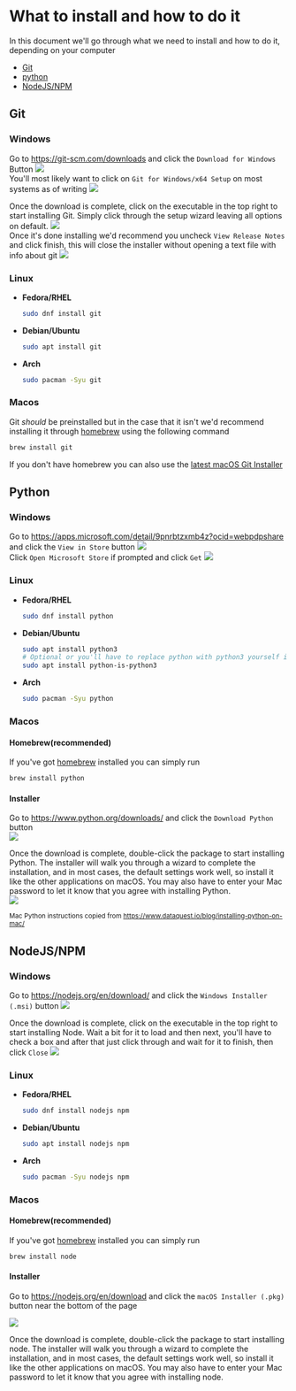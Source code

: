 # What to install and how to do it
In this document we'll go through what we need to install and how to do it, depending on your computer
- [Git](#git)
- [python](#python)
- [NodeJS/NPM](#nodejsnpm)

## Git
### Windows
Go to https://git-scm.com/downloads and click the `Download for Windows` Button
![](img/windowsGitDownload01.png)  
You'll most likely want to click on `Git for Windows/x64 Setup` on most systems as of writing
![](img/windowsGitDownload02.png)  

Once the download is complete, click on the executable in the top right to start installing Git. Simply click through the setup wizard leaving all options on default.
![](img/windowsGitInstaller01.png)  
Once it's done installing we'd recommend you uncheck `View Release Notes` and click finish, this will close the installer without opening a text file with info about git
![](img/windowsGitInstaller02.png)  

### Linux

- **Fedora/RHEL**
    ```bash
    sudo dnf install git
    ```
- **Debian/Ubuntu**
    ```bash
    sudo apt install git
    ```
- **Arch**
    ```bash
    sudo pacman -Syu git
    ```

### Macos
Git *should* be preinstalled but in the case that it isn't we'd recommend installing it through [homebrew](https://brew.sh/) using the following command
```zsh
brew install git
```
If you don't have homebrew you can also use the [latest macOS Git Installer](https://sourceforge.net/projects/git-osx-installer/files/git-2.23.0-intel-universal-mavericks.dmg/download?use_mirror=autoselect)

## Python

### Windows
Go to https://apps.microsoft.com/detail/9pnrbtzxmb4z?ocid=webpdpshare and click the `View in Store` button
![](img/windowsPythonDownload01.png)  
Click `Open Microsoft Store` if prompted
and click `Get`
![](img/windowsPythonDownload02.png)  

### Linux

- **Fedora/RHEL**
    ```bash
    sudo dnf install python
    ```
- **Debian/Ubuntu**
    ```bash
    sudo apt install python3
    # Optional or you'll have to replace python with python3 yourself in all commands
    sudo apt install python-is-python3
    ```
- **Arch**
    ```bash
    sudo pacman -Syu python
    ```

### Macos

#### Homebrew(recommended)
If you've got [homebrew](https://brew.sh/) installed you can simply run
```zsh
brew install python
```

#### Installer
Go to https://www.python.org/downloads/ and click the `Download Python` button \
![](img/macOSDownloadPython.png)  

Once the download is complete, double-click the package to start installing Python. The installer will walk you through a wizard to complete the installation, and in most cases, the default settings work well, so install it like the other applications on macOS. You may also have to enter your Mac password to let it know that you agree with installing Python. \
![](img/macOSPythonInstall.png)  

<sup>Mac Python instructions copied from https://www.dataquest.io/blog/installing-python-on-mac/</sup>

## NodeJS/NPM

### Windows
Go to https://nodejs.org/en/download/ and click the `Windows Installer (.msi)` button
![](img/windowsNodeDownload.png)  

Once the download is complete, click on the executable in the top right to start installing Node. Wait a bit for it to load and then next, you'll have to check a box and after that just click through and wait for it to finish, then click `Close`
![](img/windowsNodeInstall01.png)  

### Linux

- **Fedora/RHEL**
    ```bash
    sudo dnf install nodejs npm
    ```
- **Debian/Ubuntu**
    ```bash
    sudo apt install nodejs npm
    ```
- **Arch**
    ```bash
    sudo pacman -Syu nodejs npm
    ```

### Macos

#### Homebrew(recommended)
If you've got [homebrew](https://brew.sh/) installed you can simply run
```zsh
brew install node
```

#### Installer
Go to https://nodejs.org/en/download and click the `macOS Installer (.pkg)` button near the bottom of the page

![](img/macOSNodeDownload.png)  

Once the download is complete, double-click the package to start installing node. The installer will walk you through a wizard to complete the installation, and in most cases, the default settings work well, so install it like the other applications on macOS. You may also have to enter your Mac password to let it know that you agree with installing node.